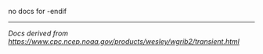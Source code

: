 no docs for -endif

---

_Docs derived from <https://www.cpc.ncep.noaa.gov/products/wesley/wgrib2/transient.html>_
